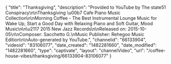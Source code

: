 {
    "title": "Thanksgiving",
    "description": "Provided to YouTube by The state51 Conspiracy\n\nThanksgiving \u00b7 Cafe Piano Music Collection\n\nMorning Coffee - The Best Instrumental Lounge Music for Wake Up, Start a Good Day with Relaxing Piano and Soft Guitar, Mood Music\n\n\u2117 2015 New Jazz Records\n\nReleased on: 2015-10-05\n\nComposer: Sacchetto G.\nMusic Publisher: Rehegoo Music Edition\n\nAuto-generated by YouTube.",
    "channelid": "66133904",
    "videoid": "83106077",
    "date_created": "1482281660",
    "date_modified": "1482281660",
    "type": "captivate",
    "layout": "channelVideo",
    "url": "\/coffee-house-vibes\/thanksgiving\/66133904-83106077"
}
